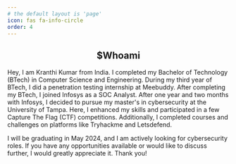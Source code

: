 ```yaml
---
# the default layout is 'page'
icon: fas fa-info-circle
order: 4
---
```

<h2 align="center"><b>$Whoami</b></h2>
Hey, I am Kranthi Kumar from India. I completed my Bachelor of Technology (BTech) in Computer Science and Engineering. During my third year of BTech, I did a penetration testing internship at Meebuddy. After completing my BTech, I joined Infosys as a SOC Analyst. After one year and two months with Infosys, I decided to pursue my master's in cybersecurity at the University of Tampa. Here, I enhanced my skills and participated in a few Capture The Flag (CTF) competitions. Additionally, I completed courses and challenges on platforms like Tryhackme and Letsdefend.

I will be graduating in May 2024, and I am actively looking for cybersecurity roles. If you have any opportunities available or would like to discuss further, I would greatly appreciate it. Thank you!
